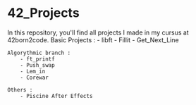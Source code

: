 # 42_Projects
In this repository, you'll find all projects I made in my cursus at 42born2code.
	Basic Projects :
		- libft
		- Fillit
		- Get_Next_Line

	Algorythmic branch :
		- ft_printf
		- Push_swap
		- Lem_in
		- Corewar

	Others :
		- Piscine After Effects
